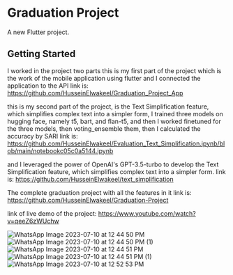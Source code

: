 # Graduation Project 

A new Flutter project.

## Getting Started

I worked in the project two parts this is my first part of the project which is the work of the mobile application using flutter and I connected the application to the API 
link is: https://github.com/HusseinElwakeel/Graduation_Project_App

this is my second part of the project, is the Text Simplification feature, which simplifies complex text into a simpler form, I trained three models on hugging face,
namely t5, bart, and flan-t5, and then I worked finetuned for the three models, then voting_ensemble them, then I calculated the accuracy by SARI
link is: https://github.com/HusseinElwakeel/Evaluation_Text_Simplification.ipynb/blob/main/notebookc05c0a5144.ipynb

and I leveraged the power of OpenAI's GPT-3.5-turbo to develop the Text Simplification feature, which simplifies complex text into a simpler form.
link is: https://github.com/HusseinElwakeel/text_simplification

The complete graduation project with all the features in it link is: https://github.com/HusseinElwakeel/Graduation-Project

link of live demo of the project: https://www.youtube.com/watch?v=qeeZ6zWUchw


![WhatsApp Image 2023-07-10 at 12 44 50 PM](https://github.com/HusseinElwakeel/Graduation_Project_App/assets/71234180/76c8abd0-c089-45fd-86f4-c69a12a3a335)
![WhatsApp Image 2023-07-10 at 12 44 50 PM (1)](https://github.com/HusseinElwakeel/Graduation_Project_App/assets/71234180/ed2055d5-8ebf-4d06-84eb-438a2ec7e5c1)
![WhatsApp Image 2023-07-10 at 12 44 51 PM](https://github.com/HusseinElwakeel/Graduation_Project_App/assets/71234180/acb1f2a5-08aa-4bd0-869a-da6ad7ff4010)
![WhatsApp Image 2023-07-10 at 12 44 51 PM (1)](https://github.com/HusseinElwakeel/Graduation_Project_App/assets/71234180/e7842aed-82f1-4eaa-8de4-3a7ffd49644e)
![WhatsApp Image 2023-07-10 at 12 52 53 PM](https://github.com/HusseinElwakeel/Graduation_Project_App/assets/71234180/973291e9-5b8f-4ca3-af32-5ab30fb7653d)

